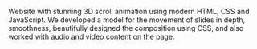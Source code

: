 Website with stunning 3D scroll animation using modern HTML, CSS and JavaScript. We developed a model for the movement of slides in depth, smoothness, beautifully designed the composition using CSS, and also worked with audio and video content on the page.
